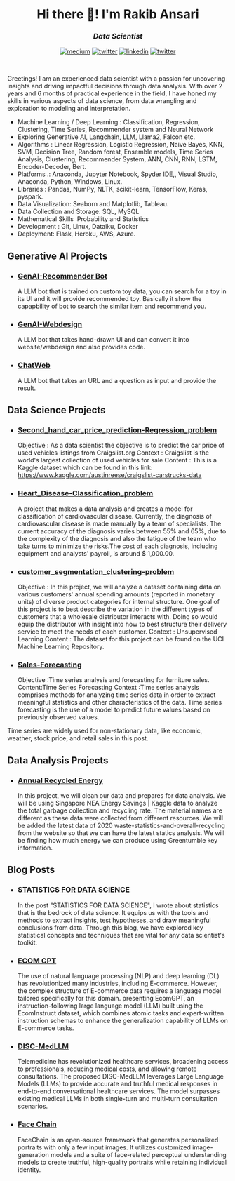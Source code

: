 <h1 align="center">Hi there 👋! I'm Rakib Ansari</h1>

<h3 align="center"><i>Data Scientist</i></h3>

<div align="center">



<a href="https://medium.com/@rakib.ai.ds" target="_blank"><img src="https://img.shields.io/badge/Medium-12100E?style=flat&logo=medium&logoColor=white" alt="medium"></a>
<a href="mailto:rakib.ai.ds@gmail.com" target="_blank"><img src="https://img.shields.io/badge/Gmail-D14836?style=for-the-badge&logo=gmail&logoColor=white" alt="twitter"></a>
<a href="https://www.linkedin.com/in/rakib-data-scientist/" target="_blank"><img src="https://img.shields.io/badge/LinkedIn-0077B5?style=for-the-badge&logo=linkedin&logoColor=white" alt="linkedin"></a>
<a href="https://twitter.com/Rakibaids" target="_blank"><img src="https://img.shields.io/badge/Twitter-1DA1F2?style=for-the-badge&logo=twitter&logoColor=white" alt="twitter"></a>

</div>

<br>

Greetings! I am an experienced data scientist with a passion for uncovering insights and driving impactful decisions through data analysis. With over 2 years and 6 months of practical experience in the field, I have honed my skills in various aspects of data science, from data wrangling and exploration to modeling and interpretation.



* Machine Learning / Deep Learning :  Classification, Regression, Clustering, Time Series, Recommender system and Neural Network
* Exploring Generative AI, Langchain, LLM, Llama2, Falcon etc.
* Algorithms : Linear Regression, Logistic Regression, Naive Bayes, KNN, SVM, Decision Tree, Random forest, Ensemble models, Time Series Analysis, Clustering, Recommender System, ANN, CNN, RNN, LSTM, Encoder-Decoder, Bert.
* Platforms .: Anaconda, Jupyter Notebook, Spyder IDE,, Visual Studio, Anaconda, Python, Windows, Linux.
* Libraries : Pandas, NumPy, NLTK, scikit-learn, TensorFlow, Keras, pyspark.
* Data Visualization: Seaborn and Matplotlib, Tableau.
* Data Collection and Storage: SQL, MySQL 
* Mathematical Skills :Probability and Statistics
* Development : Git, Linux, Dataiku, Docker
* Deployment: Flask, Heroku, AWS, Azure.

## Generative AI Projects

* ### [GenAI-Recommender Bot](https://github.com/Rakib-data-scientist/GenAI-Recommeder-App)

    A LLM bot that is trained on custom toy data, you can search for a toy in its UI and it will provide recommended toy.
    Basically it show the capapbility of bot to search the similar item and recommend you.

* ### [GenAI-Webdesign](https://github.com/Rakib-data-scientist/GenAI-Webdesign)

    A LLM bot that takes hand-drawn UI and can convert it into website/webdesign and also provides code.

* ### [ChatWeb](https://github.com/Rakib-data-scientist/ChatWeb)

    A LLM bot that takes an URL and a question as input and provide the result.

## Data Science Projects

* ### [Second_hand_car_price_prediction-Regression_problem](https://github.com/Rakib-data-scientist/Second_hand_car_price_prediction-Regression_problem)

    Objective : As a data scientist the objective is to predict the car price of used vehicles listings from Craigslist.org
	Context : Craigslist is the world's largest collection of used vehicles for sale
	Content : This is a Kaggle dataset which can be found in this link: https://www.kaggle.com/austinreese/craigslist-carstrucks-data

* ### [Heart_Disease-Classification_problem](https://github.com/Rakib-data-scientist/Heart_Disease-Classification_problem)

    A project that makes a data analysis and creates a model for classification of cardiovascular disease.
	Currently, the diagnosis of cardiovascular disease is made manually by a team of specialists. The current accuracy of the diagnosis varies between 55% and 65%, due to the complexity of the diagnosis and also the fatigue of the team who take turns to minimize the risks.The cost of each diagnosis, including equipment and analysts' payroll, is around $ 1,000.00.

* ### [customer_segmentation_clustering-problem](https://github.com/Rakib-data-scientist/customer_segmentation_clustering-problem/tree/main)

    Objective : In this project, we will analyze a dataset containing data on various customers' annual spending amounts (reported in monetary units) of diverse product categories for internal structure. One goal of this project is to best describe the variation in the different types of customers that a wholesale distributor interacts with. Doing so would equip the distributor with insight into how to best structure their delivery service to meet the needs of each customer.
	Context : Unsupervised Learning
	Content : The dataset for this project can be found on the UCI Machine Learning Repository.


* ### [Sales-Forecasting](https://github.com/Rakib-data-scientist/Sales-Forecasting)

    Objective :Time series analysis and forecasting for furniture sales.
	Content:Time Series Forecasting
	Context :Time series analysis comprises methods for analyzing time series data in order to extract meaningful statistics and other characteristics of the data. Time series forecasting is the use of a model to predict future values based on previously observed values.

Time series are widely used for non-stationary data, like economic, weather, stock price, and retail sales in this post.
	
## Data Analysis Projects

* ### [Annual Recycled Energy](https://github.com/Rakib-data-scientist/Annual-Recycled-Energy-Data_Analysis)

	In this project, we will clean our data and prepares for data analysis. We will be using Singapore NEA Energy Savings | Kaggle data to analyze the total garbage collection and recycling rate. The material names are different as these data were collected from different resources. We will be added the latest data of 2020 waste-statistics-and-overall-recycling from the website so that we can have the latest statics analysis. We will be finding how much energy we can produce using Greentumble key information.

## Blog Posts

* ### [STATISTICS FOR DATA SCIENCE](https://medium.com/analytics-vidhya/statistics-for-data-science-f6ca0e0ee30f)

    In the post "STATISTICS FOR DATA SCIENCE", I wrote about statistics that is the bedrock of data science. It equips us with the tools and methods to extract insights, test hypotheses, and draw meaningful conclusions from data. Through this blog, we have explored key statistical concepts and techniques that are vital for any data scientist's toolkit.

* ### [ECOM GPT](https://medium.com/@rakib.ai.ds/98e93b2a6dae?source=friends_link&sk=8ab355d6ddbcc2713676d9463ee1ca0b)

    The use of natural language processing (NLP) and deep learning (DL) has revolutionized many industries, including E-commerce. However, the complex structure of E-commerce data requires a language model tailored specifically for this domain. presenting EcomGPT, an instruction-following large language model (LLM) built using the EcomInstruct dataset, which combines atomic tasks and expert-written instruction schemas to enhance the generalization capability of
LLMs on E-commerce tasks.

* ### [DISC-MedLLM](https://medium.com/@rakib.ai.ds/303489f793fa?source=friends_link&sk=6814879426b3d9f13312e28cf39febea)

    Telemedicine has revolutionized healthcare services, broadening access to professionals, reducing medical costs, and allowing remote consultations. The proposed DISC-MedLLM leverages Large Language Models (LLMs) to provide accurate and truthful medical responses in end-to-end conversational healthcare services. The model surpasses existing medical LLMs in both single-turn and multi-turn consultation scenarios.

* ### [Face Chain](https://medium.com/@rakib.ai.ds/3130932c7506?source=friends_link&sk=7f8133656619420fee89e79b7ad204d7)

  FaceChain is an open-source framework that generates personalized portraits with only a few input images. It utilizes customized image-generation models and a suite of face-related perceptual understanding models to create truthful, high-quality portraits while retaining individual identity.
